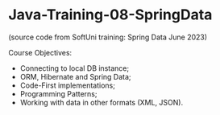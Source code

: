 # Java-Training-08-SpringData
(source code from SoftUni training: Spring Data June 2023)

Course Objectives:

- Connecting to local DB instance;
- ORM, Hibernate and Spring Data;
- Code-First implementations;
- Programming Patterns;
- Working with data in other formats (XML, JSON).
